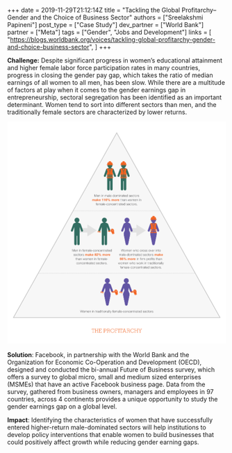 +++
date = 2019-11-29T21:12:14Z
title = "Tackling the Global Profitarchy–Gender and the Choice of Business Sector"
authors = ["Sreelakshmi Papineni"]
post_type = ["Case Study"]
dev_partner = ["World Bank"]
partner = ["Meta"]
tags = ["Gender", "Jobs and Development"]
links = [
    "https://blogs.worldbank.org/voices/tackling-global-profitarchy-gender-and-choice-business-sector",
]
+++

**Challenge:** Despite significant progress in women’s educational attainment and higher female labor force participation rates in many countries, progress in closing the gender pay gap, which takes the ratio of median earnings of all women to all men, has been slow. While there are a multitude of factors at play when it comes to the gender earnings gap in entrepreneurship, sectoral segregation has been identified as an important determinant.  Women tend to sort into different sectors than men, and the traditionally female sectors are characterized by lower returns.

![](/gil_fb_figure1_theprofitarchy.jpg)

**Solution**: Facebook, in partnership with the World Bank and the Organization for Economic Co-Operation and Development (OECD), designed and conducted the bi-annual Future of Business survey, which offers a survey to global micro, small and medium sized enterprises (MSMEs) that have an active Facebook business page. Data from the survey, gathered from business owners, managers and employees in 97 countries, across 4 continents provides a unique opportunity to study the gender earnings gap on a global level.

**Impact**: Identifying the characteristics of women that have successfully entered higher-return male-dominated sectors will help institutions to develop policy interventions that enable women to build businesses that could positively affect growth while reducing gender earning gaps.
